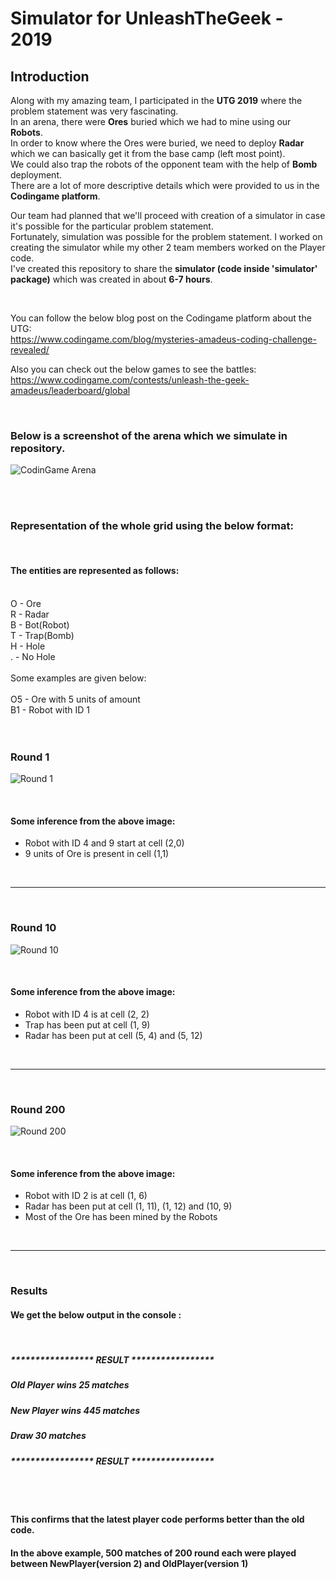 # Simulator for UnleashTheGeek - 2019

## Introduction

Along with my amazing team, I participated in the **UTG 2019** where the problem statement was very fascinating.<br />
In an arena, there were **Ores** buried which we had to mine using our **Robots**.<br />
In order to know where the Ores were buried, we need to deploy **Radar** which we can basically get it from the base camp (left most point).<br />
We could also trap the robots of the opponent team with the help of **Bomb** deployment.<br />
There are a lot of more descriptive details which were provided to us in the **Codingame platform**.<br />

Our team had planned that we'll proceed with creation of a simulator in case it's possible for the particular problem statement.<br />
Fortunately, simulation was possible for the problem statement. I worked on creating the simulator while my other 2 team members worked on the Player code.<br />
I've created this repository to share the **simulator (code inside 'simulator' package)** which was created in about **6-7 hours**.<br />

<br>

You can follow the below blog post on the Codingame platform about the UTG:<br /> 
https://www.codingame.com/blog/mysteries-amadeus-coding-challenge-revealed/

Also you can check out the below games to see the battles:<br />
https://www.codingame.com/contests/unleash-the-geek-amadeus/leaderboard/global

<br>

### Below is a screenshot of the arena which we simulate in repository.

![CodinGame Arena](https://drive.google.com/uc?export=view&id=1rLfDMbAJmTD-tgdjri1xZfTUdejBnaxI)

<br>
<br>

### Representation of the whole grid using the below format:

<br>

#### The entities are represented as follows:<br />
<br />
O - Ore<br />
R - Radar<br />
B - Bot(Robot)<br />
T - Trap(Bomb)<br />
H - Hole<br />
.  - No Hole<br />
<br />
Some examples are given below:<br />
<br />
O5 - Ore with 5 units of amount<br />
B1 - Robot with ID 1<br />
<br />
<br />


### Round 1

![Round 1](https://drive.google.com/uc?export=view&id=1jDmTc6fIybPHPWK28lHatGSVDFwUgcwP)

<br>

#### Some inference from the above image:

* Robot with ID 4 and 9 start at cell (2,0)
* 9 units of Ore is present in cell (1,1)

<br>

-----------

<br>
 

### Round 10

![Round 10](https://drive.google.com/uc?export=view&id=1_uKZgs-lGzRhAbmOL7F6tUrrQ50nWFL9)

<br>

#### Some inference from the above image:

* Robot with ID 4 is at cell (2, 2)
* Trap has been put at cell (1, 9)
* Radar has been put at cell (5, 4) and (5, 12)

<br>

-----------

<br>


### Round 200

![Round 200](https://drive.google.com/uc?export=view&id=1l0v2ehlNctEY3m1HCOKzffos3QVgPjzn)

<br>

#### Some inference from the above image:

* Robot with ID 2 is at cell (1, 6)
* Radar has been put at cell (1, 11), (1, 12) and (10, 9)
* Most of the Ore has been mined by the Robots

<br>

-----------

<br>

### Results

#### We get the below output in the console :  <br />

<br>

##### *****************  RESULT ***************** <br />
##### Old Player wins 25 matches <br />
##### New Player wins 445 matches <br />
##### Draw  30 matches <br />
##### *****************  RESULT ***************** <br /> 

<br>
<br>

#### This confirms that the latest player code performs better than the old code. <br />
#### In the above example, 500 matches of 200 round each were played between NewPlayer(version 2) and OldPlayer(version 1)<br />
 
